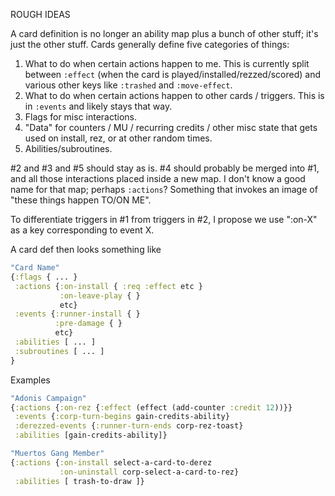 ROUGH IDEAS

A card definition is no longer an ability map plus a bunch of other stuff; it's just the other stuff. Cards generally define five categories of things:

1. What to do when certain actions happen to me. This is currently split between `:effect` (when the card is played/installed/rezzed/scored) and various other keys like `:trashed` and `:move-effect`.
2. What to do when certain actions happen to other cards / triggers. This is in `:events` and likely stays that way.
3. Flags for misc interactions.
4. "Data" for counters / MU / recurring credits / other misc state that gets used on install, rez, or at other random times.
5. Abilities/subroutines.

#2 and #3 and #5 should stay as is. #4 should probably be merged into #1, and all those interactions placed inside a new map. I don't know a good name for that map; perhaps `:actions`? Something that invokes an image of "these things happen TO/ON ME".

To differentiate triggers in #1 from triggers in #2, I propose we use ":on-X" as a key corresponding to event X.

A card def then looks something like

```clojure
"Card Name"
{:flags { ... }
 :actions {:on-install { :req :effect etc }
           :on-leave-play { }
           etc}
 :events {:runner-install { }
          :pre-damage { }
          etc}
 :abilities [ ... ]
 :subroutines [ ... ]
}

```

Examples

```clojure
"Adonis Campaign"
{:actions {:on-rez {:effect (effect (add-counter :credit 12))}}
 :events {:corp-turn-begins gain-credits-ability}
 :derezzed-events {:runner-turn-ends corp-rez-toast}
 :abilities [gain-credits-ability]}
```

```clojure
"Muertos Gang Member"
{:actions {:on-install select-a-card-to-derez
           :on-uninstall corp-select-a-card-to-rez}
 :abilities [ trash-to-draw ]}
```
